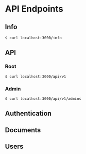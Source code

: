 # API Endpoints

## Info

```
$ curl localhost:3000/info
```


## API 
### Root 
```
$ curl localhost:3000/api/v1
```
### Admin
```
$ curl localhost:3000/api/v1/admins
```
## Authentication

## Documents

## Users 


```
